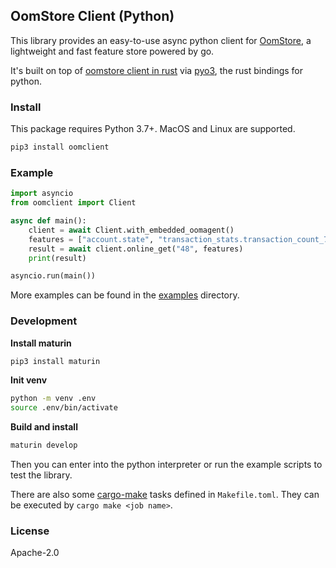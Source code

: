 ## OomStore Client (Python)

This library provides an easy-to-use async python client for [OomStore](https://github.com/oom-ai/oomstore), a
lightweight and fast feature store powered by go.

It's built on top of [oomstore client in rust](https://github.com/oom-ai/oomstore/tree/main/sdk/rust) via [pyo3](https://github.com/PyO3/pyo3), the rust bindings for python.

### Install

This package requires Python 3.7+. MacOS and Linux are supported.

```sh
pip3 install oomclient
```

### Example

```python
import asyncio
from oomclient import Client

async def main():
    client = await Client.with_embedded_oomagent()
    features = ["account.state", "transaction_stats.transaction_count_7d"]
    result = await client.online_get("48", features)
    print(result)

asyncio.run(main())
```

More examples can be found in the [examples](https://github.com/oom-ai/oomstore/tree/main/sdk/python/examples) directory.

### Development

**Install maturin**

```sh
pip3 install maturin
```

**Init venv**

```sh
python -m venv .env
source .env/bin/activate
```

**Build and install**

```sh
maturin develop
```

Then you can enter into the python interpreter or run the example scripts to test the library.


There are also some [cargo-make](https://github.com/sagiegurari/cargo-make) tasks defined in `Makefile.toml`.
They can be executed by `cargo make <job name>`.

### License

Apache-2.0
